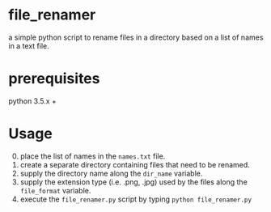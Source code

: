 # file_renamer
a simple python script to rename files in a directory based on a list of names in a text file.

# prerequisites
python 3.5.x +

# Usage
0. place the list of names in the ```names.txt``` file.
1. create a separate directory containing files that need to be renamed.
2. supply the directory name along the ```dir_name``` variable.
3. supply the extension type (i.e. .png, .jpg) used by the files along the ```file_format``` variable.
4. execute the ```file_renamer.py``` script by typing ```python file_renamer.py```
